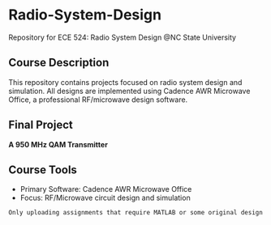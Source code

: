 # Radio-System-Design
Repository for ECE 524: Radio System Design @NC State University

## Course Description
This repository contains projects focused on radio system design and simulation. All designs are implemented using Cadence AWR Microwave Office, a professional RF/microwave design software.

## Final Project
**A 950 MHz QAM Transmitter**

## Course Tools
- Primary Software: Cadence AWR Microwave Office
- Focus: RF/Microwave circuit design and simulation



```
Only uploading assignments that require MATLAB or some original design
```
